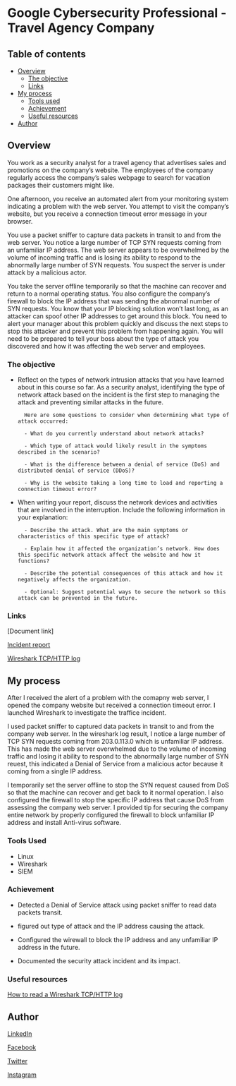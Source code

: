 # Google Cybersecurity Professional - Travel Agency Company

## Table of contents

- [Overview](#overview)
  - [The objective](#the-objective)
  - [Links](#links)
- [My process](#my-process)
  - [Tools used](#tools-used)
  - [Achievement](#achievement)
  - [Useful resources](#useful-resources)
- [Author](#author)

## Overview

You work as a security analyst for a travel agency that advertises sales and promotions on the company’s website. The employees of the company regularly access the company’s sales webpage to search for vacation packages their customers might like.

One afternoon, you receive an automated alert from your monitoring system indicating a problem with the web server. You attempt to visit the company’s website, but you receive a connection timeout error message in your browser.

You use a packet sniffer to capture data packets in transit to and from the web server. You notice a large number of TCP SYN requests coming from an unfamiliar IP address. The web server appears to be overwhelmed by the volume of incoming traffic and is losing its ability to respond to the abnormally large number of SYN requests. You suspect the server is under attack by a malicious actor.

You take the server offline temporarily so that the machine can recover and return to a normal operating status. You also configure the company’s firewall to block the IP address that was sending the abnormal number of SYN requests. You know that your IP blocking solution won’t last long, as an attacker can spoof other IP addresses to get around this block. You need to alert your manager about this problem quickly and discuss the next steps to stop this attacker and prevent this problem from happening again. You will need to be prepared to tell your boss about the type of attack you discovered and how it was affecting the web server and employees.

### The objective

- Reflect on the types of network intrusion attacks that you have learned about in this course so far. As a security analyst, identifying the type of network attack based on the incident is the first step to managing the attack and preventing similar attacks in the future.

        Here are some questions to consider when determining what type of attack occurred:

        - What do you currently understand about network attacks?

        - Which type of attack would likely result in the symptoms described in the scenario?

        - What is the difference between a denial of service (DoS) and distributed denial of service (DDoS)?

        - Why is the website taking a long time to load and reporting a connection timeout error?

- When writing your report, discuss the network devices and activities that are involved in the interruption. Include the following information in your explanation:

        - Describe the attack. What are the main symptoms or characteristics of this specific type of attack?

        - Explain how it affected the organization’s network. How does this specific network attack affect the website and how it functions?

        - Describe the potential consequences of this attack and how it negatively affects the organization.

        - Optional: Suggest potential ways to secure the network so this attack can be prevented in the future.

### Links

[Document link]

[Incident report](https://docs.google.com/document/d/1i6D4PJEMNbyiCAJvq3Y6cBmjCnHx8JG0ch7C5OZmbSE/edit?usp=drive_link)

[Wireshark TCP/HTTP log](https://docs.google.com/spreadsheets/d/1y7Np71rdEmfIuMeCRgQAzMd66xrK3QGZ2uvGyUwfkF4/edit?usp=drive_link)

## My process

After I received the alert of a problem with the comapny web server, I opened the company website but received a connection timeout error. I launched Wireshark to investigate the traffice incident.

I used packet sniffer to captured data packets in transit to and from the company web server. In the wireshark log result, I notice a large number of TCP SYN requests coming from 203.0.113.0 which is unfamiliar IP address. This has made the web server overwhelmed due to the volume of incoming traffic and losing it ability to respond to the abnormally large number of SYN reuest, this indicated a Denial of Service from a malicious actor because it coming from a single IP address.

I temporarily set the server offline to stop the SYN request caused from DoS so that the machine can recover and get back to it normal operation. I also configured the firewall to stop the specific IP address that cause DoS from assessing the company web server. I provided tip for securing the company entire network by properly configured the firewall to block unfamiliar IP address and install Anti-virus software.

### Tools Used

- Linux
- Wireshark
- SIEM

### Achievement

- Detected  a Denial of Service attack using packet sniffer to read data packets transit.

- figured out type of attack and the IP address causing the attack.

- Configured the wirewall to block the IP address and any unfamiliar IP address in the future.

- Documented the security attack incident and its impact.

### Useful resources

[How to read a Wireshark TCP/HTTP log](https://docs.google.com/document/d/1PykdunzXsQ0dTZkczfdsehBXbJV5g10LuHqkOJz9oRw/edit?usp=drive_link)

## Author

[LinkedIn](www.linkedin.com/in/olagoke-holo)

[Facebook](https://web.facebook.com/olagoke.holo.3/)

[Twitter](https://twitter.com/olarragoken)

[Instagram](https://www.instagram.com/holoolagoke/)
